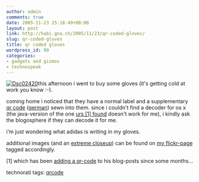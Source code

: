 ```yaml
---
author: admin
comments: true
date: 2005-11-23 15:18:49+00:00
layout: post
link: http://habi.gna.ch/2005/11/23/qr-coded-gloves/
slug: qr-coded-gloves
title: qr coded gloves
wordpress_id: 99
categories:
- gadgets and gizmos
- technospeak
---
```



[![Dsc02420](http://habi.gna.ch/blog/images/DSC02420-tm.jpg)](http://habi.gna.ch/blog/images/DSC02420.jpg)this afternoon i went to buy some gloves (it's getting cold at work you know :-).



coming home i noticed that they have a normal label and a supplementary [qr code](http://en.wikipedia.org/wiki/QR_Code) ([german](http://circle.ch/blog/p1773.html)) sewn into them. since i couldn't find a decoder for os x (the java-version of the one [urs [1] found](http://circle.ch/blog/p1774.html) doesn't work for me), i kindly ask the blogosphere if they can decode it for me.
  
i'm just wondering what adidas is writing in my gloves.



additional images (and an [extreme closeup](http://www.flickr.com/photos/habi/66206907/)) can be found on [my flickr-page](http://flickr.com/photos/habi/tags/qrcode/) tagged accordingly.



[1] which has been [adding a qr-code](http://circle.ch/blog/p1773.html) to his blog-posts since some months...





technorati tags: [qrcode](http://www.technorati.com/tag/qrcode)
